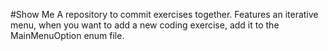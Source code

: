 #Show Me
A repository to commit exercises together. Features an iterative menu, when you want to add a new coding exercise, add it to the MainMenuOption enum file.
